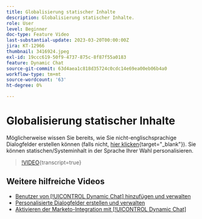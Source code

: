 ```yaml
---
title: Globalisierung statischer Inhalte
description: Globalisierung statischer Inhalte.
role: User
level: Beginner
doc-type: Feature Video
last-substantial-update: 2023-03-20T00:00:00Z
jira: KT-12966
thumbnail: 3416924.jpeg
exl-id: 19ccc619-50f9-4737-875c-8f87f55a0183
feature: Dynamic Chat
source-git-commit: 63d4aea1c818d35724c0cdc14e69ea00eb06b4a0
workflow-type: tm+mt
source-wordcount: '63'
ht-degree: 0%

---
```


# Globalisierung statischer Inhalte

Möglicherweise wissen Sie bereits, wie Sie nicht-englischsprachige Dialogfelder erstellen können (falls nicht, [hier klicken](https://nation.marketo.com/t5/dynamic-chat-discussion/design-non-english-language-conversations-in-dynamic-chat/m-p/324317#M39){target="_blank"}). Sie können statischen/Systeminhalt in der Sprache Ihrer Wahl personalisieren.

>[!VIDEO](https://video.tv.adobe.com/v/3416924/?quality=12&learn=on){transcript=true}

## Weitere hilfreiche Videos

* [Benutzer von [!UICONTROL Dynamic Chat] hinzufügen und verwalten](user-management.md)
* [Personalisierte Dialogfelder erstellen und verwalten](dialogue-management.md)
* [Aktivieren der Marketo-Integration mit [!UICONTROL Dynamic Chat]](marketo-integration.md)
